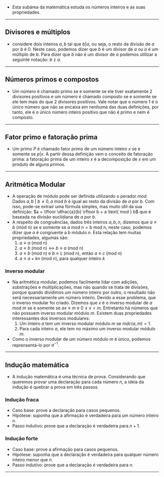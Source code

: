 - Esta subárea da matemática estuda os números inteiros e as suas propriedades.

---

## Divisores e múltiplos

- considere dois inteiros $a, b$ tal que $b \vert a$, ou seja, o resto da divisão de $a$ por $b$ é 0. Neste caso, podemos dizer que $b$ é um divisor de $a$ ou $a$ é um múltiplo de $b$. Para dizer que $b$ não é um divisor de $a$ podemos utilizar a seguinte notação: $b \nmid a$.

---

## Números primos e compostos

- Um número é chamado primo se e somente se ele tiver exatamente 2 divisores positivos e um número é chamado composto se e somente se ele tem mais do que 2 divisores positivos. Vale notar que o número 1 é o único número que não se encaixa em nenhuma das duas definições, por tanto, ele é o único número inteiro positivo que não é primo e nem é composto.

---

## Fator primo e fatoração prima

- Um primo $P$ é chamado fator primo de um número inteiro $x$ se e somente se $p \vert x$. A partir dessa definição vem o conceito de fatoração prima: a fatoração prima de um inteiro $x$ é a decomposição de $x$ em um produto de alguns primos.

---

## Aritmética Modular

- A operação de módulo pode ser definida utilizando o perador $mod$. Dados $a, b \text{ | } b \neq 0, a \text{ mod } b$ é igual ao resto da divisão de $a$ por $b$. Com isso, pode-se extrair uma fórmula simples, mas muito útil da sua definição: $a = \lfloor \dfrac{a}{b} \rfloor b + a \text{ mod } b$ que é baseada na divisão euclidiana de $a$ por $b$.
- A respeito de congruências, dados três inteiros $a, b, n$, dizemos que $a \equiv b \text{ (mod n)}$ se e somente se $a \text{ mod n}= b \text{ mod n}$, neste caso, podemos dizer que $a$ é congruente a $b$ módulo $n$. Esta relação tem muitas propriedades, algumas são:
    1. $a \equiv a \text{ (mod n)}$
    2. $a \equiv b \text{ (mod n)} \leftrightarrow b \equiv a \text{ (mod n)}$
    3. $a \equiv b \text{ (mod n)}$ e $b \equiv c \text{ (mod n)}$, então $a \equiv c \text{ (mod n)}$
    4. $a \equiv a + kn \text{ (mod n)}$, para qualquer inteiro $k$

### Inverso modular

- Na aritmética modular, podemos facilmente lidar com adições, substrações e multiplicações, mas não quando se trata de divisões, porque quando dividimos um número inteiro por outro, o resultado não será necessariamente um número inteiro. Devido a esse problema, que o inverso modular foi criado. Dizemos que $x$ é o inverso modular de $a \text{ mod } m$ se e somente se $ax \equiv m$ e $0 \leq x < m$. Entretanto há números que não possuem inverso modular módulo $m$. Existem duas propriedades interessantes dos inversos modulares:
	1. Um inteiro $a$ tem um inverso modular módulo $m$ se $mdc(a, m) = 1$.
	2. Para cada inteiro $a$, ele tem no máximo um inverso modular módulo $m$.
- Como o inverso modular de um número módulo $m$ é único, podemos reprensentá-lo por $a^{-1}$.

---

## Indução matemática

- A indução matemática é uma técnica de prova. Considerando que queremos provar uma declaração para cada número $n$, a ideia da indução é quebrar a prova em três passos.

### Indução fraca

- Caso base: prove a declaração para casos pequenos.
- Hipótese: suponha que a afirmação é verdadeira para um número inteiro $n$.
- Passo indutivo: prove que a declaração é verdadeira para $n + 1$.

### Indução forte

- Caso base: prove a afirmação para casos pequenos.
- Hipótese: suponha que a declaração é verdadeira para qualquer número inteiro menor que $n$.
- Passo indutivo: prove que a declaração é verdadeira para $n$.

---